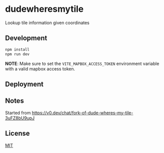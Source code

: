 # dudewheresmytile

Lookup tile information given coordinates

## Development

```bash
npm install
npm run dev
```

**NOTE**: Make sure to set the `VITE_MAPBOX_ACCESS_TOKEN` environment variable with a valid mapbox access token.

## Deployment

## Notes

Started from https://v0.dev/chat/fork-of-dude-wheres-my-tile-3uFZ8bU9upJ

## License

[MIT](LICENSE)
